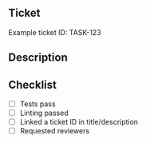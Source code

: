 ## Ticket
Example ticket ID: TASK-123

## Description
<!-- Describe your changes -->

## Checklist
- [ ] Tests pass
- [ ] Linting passed
- [ ] Linked a ticket ID in title/description
- [ ] Requested reviewers
